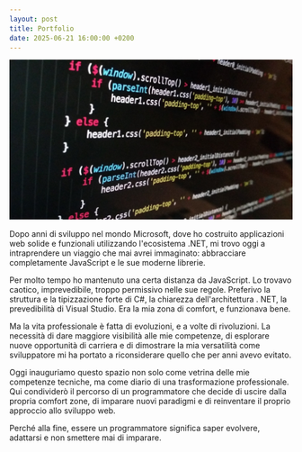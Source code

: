 ```yaml
---
layout: post
title: Portfolio
date: 2025-06-21 16:00:00 +0200
---
```


<div class="row" style="justify-content:center">
    <div class="col col-8">
        <div class="page-head">
            <div class="page-image">
                <img alt="Breakout" src="/assets/img/portfolio.png">
            </div>
        </div>
        <article class="page">
            <div class="page__content">
                <p>
                    Dopo anni di sviluppo nel mondo Microsoft, dove ho costruito applicazioni web solide e funzionali utilizzando l'ecosistema .NET, mi trovo oggi a intraprendere un viaggio che mai avrei immaginato: 
                    abbracciare completamente JavaScript e le sue moderne librerie.  
                </p>
                <p> 
                    Per molto tempo ho mantenuto una certa distanza da JavaScript. Lo trovavo caotico, imprevedibile, troppo permissivo nelle sue regole. Preferivo la struttura e la tipizzazione forte di C#, la chiarezza dell'architettura .    NET, la prevedibilità di Visual Studio. Era la mia zona di comfort, e funzionava bene.
                </p>
                <p>
                    Ma la vita professionale è fatta di evoluzioni, e a volte di rivoluzioni. La necessità di dare maggiore visibilità alle mie competenze, di esplorare nuove opportunità di carriera e di dimostrare la mia versatilità come sviluppatore mi ha portato a riconsiderare quello che per anni avevo evitato.
                </p>
                <p>
                    Oggi inauguriamo questo spazio non solo come vetrina delle mie competenze tecniche, ma come diario di una trasformazione professionale. Qui condividerò il percorso di un programmatore che decide di uscire dalla propria comfort zone, di imparare nuovi paradigmi e di reinventare il proprio approccio allo sviluppo web.
                </p>
                <p class="note">
                    Perché alla fine, essere un programmatore significa saper evolvere, adattarsi e non smettere mai di imparare.
                </p>
            </div>
        </article>
    </div>
</div>